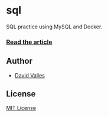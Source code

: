 # sql

SQL practice using MySQL and Docker.

### [Read the article](https://dtjv.io/sql-practice-with-mysql-and-docker/)

## Author

- [David Valles](https://dtjv.io)

## License

[MIT License](LICENSE)
